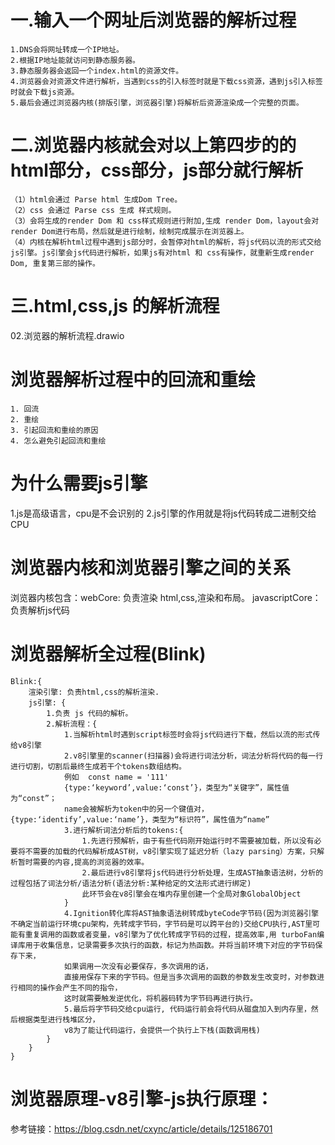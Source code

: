 # 一.输入一个网址后浏览器的解析过程
    1.DNS会将网址转成一个IP地址。
    2.根据IP地址能就访问到静态服务器。
    3.静态服务器会返回一个index.html的资源文件。
    4.浏览器会对资源文件进行解析，当遇到css的引入标签时就是下载css资源，遇到js引入标签时就会下载js资源。
    5.最后会通过浏览器内核(排版引擎，浏览器引擎)将解析后资源渲染成一个完整的页面。

# 二.浏览器内核就会对以上第四步的的html部分，css部分，js部分就行解析
    （1）html会通过 Parse html 生成Dom Tree。
    （2）css 会通过 Parse css 生成 样式规则。
    （3）会将生成的render Dom 和 css样式规则进行附加,生成 render Dom，layout会对render Dom进行布局，然后就是进行绘制，绘制完成展示在浏览器上。  
    （4）内核在解析html过程中遇到js部分时，会暂停对html的解析，将js代码以流的形式交给js引擎。js引擎会js代码进行解析，如果js有对html 和 css有操作，就重新生成render Dom, 重复第三部的操作。
# 三.html,css,js 的解析流程
   02.浏览器的解析流程.drawio                                    

# 浏览器解析过程中的回流和重绘
    1. 回流
    2. 重绘
    3. 引起回流和重绘的原因
    4. 怎么避免引起回流和重绘

# 为什么需要js引擎
   1.js是高级语言，cpu是不会识别的
   2.js引擎的作用就是将js代码转成二进制交给CPU

# 浏览器内核和浏览器引擎之间的关系
  浏览器内核包含：webCore: 负责渲染 html,css,渲染和布局。
                javascriptCore：负责解析js代码
  # 浏览器解析全过程(Blink)
    Blink:{
        渲染引擎: 负责html,css的解析渲染.
        js引擎: {
            1.负责 js 代码的解析。
            2.解析流程：{
                1.当解析html时遇到script标签时会将js代码进行下载，然后以流的形式传给v8引擎
                2.v8引擎里的scanner(扫描器)会将进行词法分析，词法分析将代码的每一行进行切割，切割后最终生成若干个tokens数组结构。
                例如  const name = '111'
                {type:‘keyword’,value:‘const’}，类型为“关键字”，属性值为“const”；
                name会被解析为token中的另一个键值对，{type:‘identify’,value:‘name’}，类型为“标识符”，属性值为“name”
                3.进行解析词法分析后的tokens:{
                    1.先进行预解析，由于有些代码刚开始运行时不需要被加载，所以没有必要将不需要的加载的代码解析成AST树，v8引擎实现了延迟分析（lazy parsing）方案，只解析暂时需要的内容,提高的浏览器的效率。
                    2.最后进行v8引擎将js代码进行分析处理，生成AST抽象语法树，分析的过程包括了词法分析/语法分析(语法分析:某种给定的文法形式进行绑定)
                    此环节会在v8引擎会在堆内存里创建一个全局对象GlobalObject
                }
                4.Ignition转化库将AST抽象语法树转成byteCode字节码(因为浏览器引擎不确定当前运行环境cpu架构，先转成字节码，字节码是可以跨平台的)交给CPU执行,AST里可能有重复调用的函数或者变量，v8引擎为了优化转成字节码的过程，提高效率,用 turboFan编译库用于收集信息，记录需要多次执行的函数，标记为热函数。并将当前环境下对应的字节码保存下来，
                如果调用一次没有必要保存，多次调用的话，
                直接用保存下来的字节码。但是当多次调用的函数的参数发生改变时，对参数进行相同的操作会产生不同的指令，
                这时就需要触发逆优化，将机器码转为字节码再进行执行。
                5.最后将字节码交给cpu运行, 代码运行前会将代码从磁盘加入到内存里，然后根据类型进行栈堆区分，
                v8为了能让代码运行，会提供一个执行上下栈(函数调用栈)
            }
        }
    }


# 浏览器原理-v8引擎-js执行原理：

参考链接：https://blog.csdn.net/cxync/article/details/125186701

